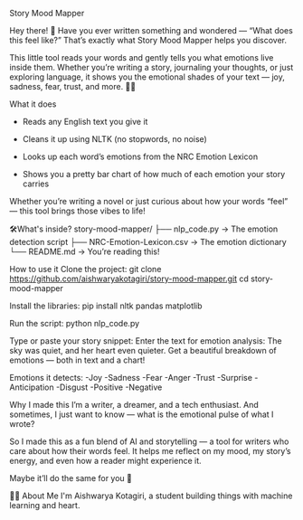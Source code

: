 Story Mood Mapper

Hey there! 👋
Have you ever written something and wondered — “What does this feel like?”
That’s exactly what Story Mood Mapper helps you discover.

This little tool reads your words and gently tells you what emotions live inside them. Whether you’re writing a story, journaling your thoughts, or just exploring language, it shows you the emotional shades of your text — joy, sadness, fear, trust, and more. 💬🌈

What it does
- Reads any English text you give it

- Cleans it up using NLTK (no stopwords, no noise)

- Looks up each word’s emotions from the NRC Emotion Lexicon

- Shows you a pretty bar chart of how much of each emotion your story carries

Whether you’re writing a novel or just curious about how your words “feel” — this tool brings those vibes to life!

🛠️What's inside?
story-mood-mapper/
├── nlp_code.py                 → The emotion detection script
├── NRC-Emotion-Lexicon.csv     → The emotion dictionary
└── README.md                   → You’re reading this!

How to use it
Clone the project:
git clone https://github.com/aishwaryakotagiri/story-mood-mapper.git
cd story-mood-mapper

Install the libraries:
pip install nltk pandas matplotlib

Run the script:
python nlp_code.py

Type or paste your story snippet:
Enter the text for emotion analysis: 
The sky was quiet, and her heart even quieter.
Get a beautiful breakdown of emotions — both in text and a chart!

Emotions it detects:
-Joy 
-Sadness 
-Fear 
-Anger 
-Trust 
-Surprise 
-Anticipation 
-Disgust 
-Positive 
-Negative 

Why I made this
I’m a writer, a dreamer, and a tech enthusiast.
And sometimes, I just want to know — what is the emotional pulse of what I wrote?

So I made this as a fun blend of AI and storytelling — a tool for writers who care about how their words feel. It helps me reflect on my mood, my story’s energy, and even how a reader might experience it.

Maybe it’ll do the same for you 💛

👩‍💻 About Me
I'm Aishwarya Kotagiri, a student building things with machine learning and heart.

